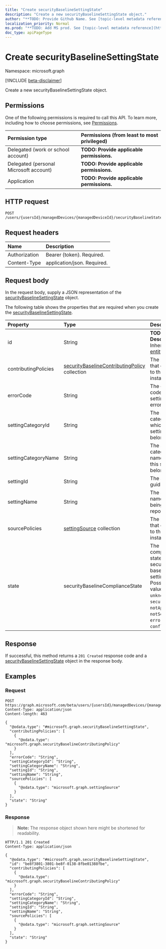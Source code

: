 ```yaml
---
title: "Create securityBaselineSettingState"
description: "Create a new securityBaselineSettingState object."
author: "**TODO: Provide Github Name. See [topic-level metadata reference](https://msgo.azurewebsites.net/add/document/guidelines/metadata.html#topic-level-metadata)**"
localization_priority: Normal
ms.prod: "**TODO: Add MS prod. See [topic-level metadata reference](https://msgo.azurewebsites.net/add/document/guidelines/metadata.html#topic-level-metadata)**"
doc_type: apiPageType
---
```


# Create securityBaselineSettingState
Namespace: microsoft.graph

[!INCLUDE [beta-disclaimer](../../includes/beta-disclaimer.md)]

Create a new securityBaselineSettingState object.

## Permissions
One of the following permissions is required to call this API. To learn more, including how to choose permissions, see [Permissions](/graph/permissions-reference).

|Permission type|Permissions (from least to most privileged)|
|:---|:---|
|Delegated (work or school account)|**TODO: Provide applicable permissions.**|
|Delegated (personal Microsoft account)|**TODO: Provide applicable permissions.**|
|Application|**TODO: Provide applicable permissions.**|

## HTTP request

<!-- {
  "blockType": "ignored"
}
-->
``` http
POST /users/{usersId}/managedDevices/{managedDeviceId}/securityBaselineStates/{securityBaselineStateId}/settingStates
```

## Request headers
|Name|Description|
|:---|:---|
|Authorization|Bearer {token}. Required.|
|Content-Type|application/json. Required.|

## Request body
In the request body, supply a JSON representation of the [securityBaselineSettingState](../resources/securitybaselinesettingstate.md) object.

The following table shows the properties that are required when you create the [securityBaselineSettingState](../resources/securitybaselinesettingstate.md).

|Property|Type|Description|
|:---|:---|:---|
|id|String|**TODO: Add Description** Inherited from [entity](../resources/entity.md)|
|contributingPolicies|[securityBaselineContributingPolicy](../resources/securitybaselinecontributingpolicy.md) collection|The policies that contribute to this setting instance|
|errorCode|String|The error code if the setting is in error state|
|settingCategoryId|String|The setting category id which this setting belongs to|
|settingCategoryName|String|The setting category name which this setting belongs to|
|settingId|String|The setting id guid|
|settingName|String|The setting name that is being reported|
|sourcePolicies|[settingSource](../resources/settingsource.md) collection|The policies that contribute to this setting instance|
|state|securityBaselineComplianceState|The compliance state of the security baseline setting. Possible values are: `unknown`, `secure`, `notApplicable`, `notSecure`, `error`, `conflict`.|



## Response

If successful, this method returns a `201 Created` response code and a [securityBaselineSettingState](../resources/securitybaselinesettingstate.md) object in the response body.

## Examples

### Request
<!-- {
  "blockType": "request",
  "name": "create_securitybaselinesettingstate_from_"
}
-->
``` http
POST https://graph.microsoft.com/beta/users/{usersId}/managedDevices/{managedDeviceId}/securityBaselineStates/{securityBaselineStateId}/settingStates
Content-Type: application/json
Content-length: 463

{
  "@odata.type": "#microsoft.graph.securityBaselineSettingState",
  "contributingPolicies": [
    {
      "@odata.type": "microsoft.graph.securityBaselineContributingPolicy"
    }
  ],
  "errorCode": "String",
  "settingCategoryId": "String",
  "settingCategoryName": "String",
  "settingId": "String",
  "settingName": "String",
  "sourcePolicies": [
    {
      "@odata.type": "microsoft.graph.settingSource"
    }
  ],
  "state": "String"
}
```


### Response
>**Note:** The response object shown here might be shortened for readability.
<!-- {
  "blockType": "response",
  "truncated": true,
  "@odata.type": "microsoft.graph.securityBaselineSettingState"
}
-->
``` http
HTTP/1.1 201 Created
Content-Type: application/json

{
  "@odata.type": "#microsoft.graph.securityBaselineSettingState",
  "id": "be8f3801-3801-be8f-0138-8fbe01388fbe",
  "contributingPolicies": [
    {
      "@odata.type": "microsoft.graph.securityBaselineContributingPolicy"
    }
  ],
  "errorCode": "String",
  "settingCategoryId": "String",
  "settingCategoryName": "String",
  "settingId": "String",
  "settingName": "String",
  "sourcePolicies": [
    {
      "@odata.type": "microsoft.graph.settingSource"
    }
  ],
  "state": "String"
}
```

